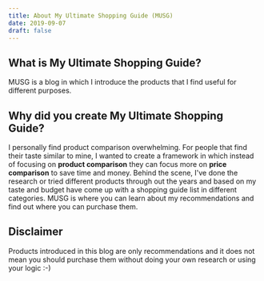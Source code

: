 ```yaml
---
title: About My Ultimate Shopping Guide (MUSG)
date: 2019-09-07
draft: false
---
```

## What is My Ultimate Shopping Guide?

MUSG is a blog in which I introduce the products that I find useful for different purposes.

## Why did you create My Ultimate Shopping Guide?

I personally find product comparison overwhelming. For people that find their taste similar to mine, I wanted to create a framework in which instead of focusing on **product comparison** they can focus more on **price comparison** to save time and money. Behind the scene, I've done the research or tried different products through out the years and based on my taste and budget have come up with a shopping guide list in different categories. MUSG is where you can learn about my recommendations and find out where you can purchase them.

## Disclaimer

Products introduced in this blog are only recommendations and it does not mean you should purchase them without doing your own research or using your logic :-)
